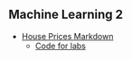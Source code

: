 ## Machine Learning 2
- [House Prices Markdown](/ML2_Team4_Final_RMD.html)
  - [Code for labs](/ML2_Team4_Final_RMD.Rmd)

